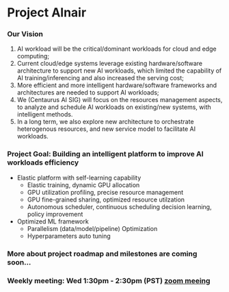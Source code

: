 # Project Alnair

### Our Vision
1. AI workload will be the critical/dominant workloads for cloud and edge computing;
2. Current cloud/edge systems leverage existing hardware/software architecture to support new AI workloads, which limited the capability of AI training/inferencing and also increased the serving cost;
3. More efficient and more intelligent hardware/software frameworks and architectures are needed to support AI workloads; 
4. We (Centaurus AI SIG) will focus on the resources management aspects, to analyze and schedule AI workloads on existing/new systems, with intelligent methods.  
5. In a long term, we also explore new architecture to orchestrate heterogenous resources, and new service model to facilitate AI workloads.

### Project Goal: Building an intelligent platform to improve AI workloads efficiency

- Elastic platform with self-learning capability
  - Elastic training, dynamic GPU allocation  
  - GPU utilization profiling, precise resource management
  - GPU fine-grained sharing, optimized resource utilzation
  - Autonomous scheduler, continuous scheduling decision learning, policy improvement  
- Optimized ML framework
  - Parallelism (data/model/pipeline) Optimization
  - Hyperparameters auto tuning

### More about project roadmap and milestones are coming soon...

### Weekly meeting: Wed 1:30pm - 2:30pm (PST) [zoom meeing](https://futurewei.zoom.us/j/95486163822?from=addon)
